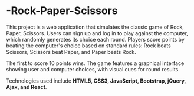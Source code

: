 # -Rock-Paper-Scissors

This project is a web application that simulates the classic game of Rock, Paper, Scissors. Users can sign up and log in to play against the computer, which randomly generates its choice each round. Players score points by beating the computer's choice based on standard rules: Rock beats Scissors, Scissors beat Paper, and Paper beats Rock.

The first to score 10 points wins. The game features a graphical interface showing user and computer choices, with visual cues for round results.

Technologies used include **HTML5, CSS3, JavaScript, Bootstrap, jQuery, Ajax, and React**.
